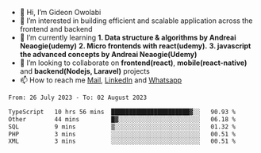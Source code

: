 - 👋 Hi, I’m Gideon Owolabi
- 👀 I’m interested in building efficient and scalable application across the frontend and backend
- 🌱 I’m currently learning <b>1. Data structure & algorithms by Andreai Neaogie(udemy)</b> <b>2. Micro frontends with react(udemy).</b>  <b>3. javascript the advanced concepts by Andreai Neaogie(Udemy)</b>
- 💞️ I’m looking to collaborate on <b>frontend(react)</b>, <b>mobile(react-native)</b> and <b>backend(Nodejs, Laravel)</b> projects
- 📫 How to reach me <a href="mailto:gideoniyin2021@gmail.com">Mail</a>, <a href="https://www.linkedin.com/in/gideon-owolabi-9b667a232/">LinkedIn</a> and <a href="https://wa.me/2348055377085">Whatsapp</a>

<!---
gude1/gude1 is a ✨ special ✨ repository because its `README.md` (this file) appears on your GitHub profile.
You can click the Preview link to take a look at your changes.
--->

<!--START_SECTION:waka-->

```txt
From: 26 July 2023 - To: 02 August 2023

TypeScript   10 hrs 56 mins  ██████████████████████▓░░   90.93 %
Other        44 mins         █▓░░░░░░░░░░░░░░░░░░░░░░░   06.18 %
SQL          9 mins          ▒░░░░░░░░░░░░░░░░░░░░░░░░   01.32 %
PHP          3 mins          ░░░░░░░░░░░░░░░░░░░░░░░░░   00.51 %
XML          3 mins          ░░░░░░░░░░░░░░░░░░░░░░░░░   00.51 %
```

<!--END_SECTION:waka-->

